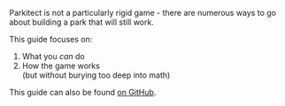 Parkitect is not a particularly rigid game - there are numerous ways to go about building a park that will still work.

This guide focuses on:
1. What you _can_ do
2. How the game works  
	(but without burying too deep into math)

This guide can also be found [on GitHub](https://github.com/YAL-Game-Things/Parkitect-guide).